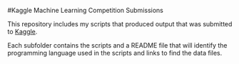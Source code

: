 #Kaggle Machine Learning Competition Submissions

This repository includes my scripts that produced output
that was submitted to [Kaggle](https://www.kaggle.com).

Each subfolder contains the scripts and a README file
that will identify the programming language used in
the scripts and links to find the data files.